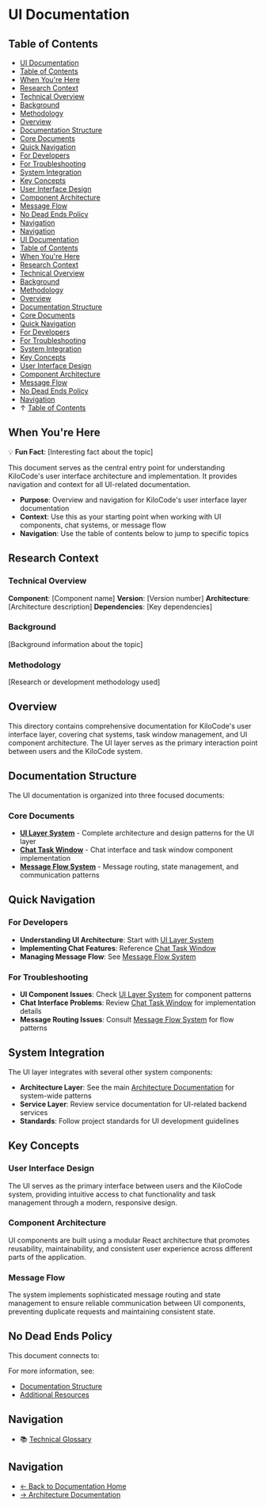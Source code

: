 # UI Documentation

## Table of Contents

* [UI Documentation](#ui-documentation)
* [Table of Contents](#table-of-contents)
* [When You're Here](#when-youre-here)
* [Research Context](#research-context)
* [Technical Overview](#technical-overview)
* [Background](#background)
* [Methodology](#methodology)
* [Overview](#overview)
* [Documentation Structure](#documentation-structure)
* [Core Documents](#core-documents)
* [Quick Navigation](#quick-navigation)
* [For Developers](#for-developers)
* [For Troubleshooting](#for-troubleshooting)
* [System Integration](#system-integration)
* [Key Concepts](#key-concepts)
* [User Interface Design](#user-interface-design)
* [Component Architecture](#component-architecture)
* [Message Flow](#message-flow)
* [No Dead Ends Policy](#no-dead-ends-policy)
* [Navigation](#navigation)
* [Navigation](#navigation)
* [UI Documentation](#ui-documentation)
* [Table of Contents](#table-of-contents)
* [When You're Here](#when-youre-here)
* [Research Context](#research-context)
* [Technical Overview](#technical-overview)
* [Background](#background)
* [Methodology](#methodology)
* [Overview](#overview)
* [Documentation Structure](#documentation-structure)
* [Core Documents](#core-documents)
* [Quick Navigation](#quick-navigation)
* [For Developers](#for-developers)
* [For Troubleshooting](#for-troubleshooting)
* [System Integration](#system-integration)
* [Key Concepts](#key-concepts)
* [User Interface Design](#user-interface-design)
* [Component Architecture](#component-architecture)
* [Message Flow](#message-flow)
* [No Dead Ends Policy](#no-dead-ends-policy)
* [Navigation](#navigation)
* ↑ [Table of Contents](#table-of-contents)

## When You're Here

💡 **Fun Fact**: \[Interesting fact about the topic]

This document serves as the central entry point for understanding KiloCode's user interface
architecture and implementation. It provides navigation and context for all UI-related
documentation.

* **Purpose**: Overview and navigation for KiloCode's user interface layer documentation
* **Context**: Use this as your starting point when working with UI components, chat systems, or
  message flow
* **Navigation**: Use the table of contents below to jump to specific topics

## Research Context

### Technical Overview

**Component**: \[Component name]
**Version**: \[Version number]
**Architecture**: \[Architecture description]
**Dependencies**: \[Key dependencies]

### Background

\[Background information about the topic]

### Methodology

\[Research or development methodology used]

## Overview

This directory contains comprehensive documentation for KiloCode's user interface layer, covering
chat systems, task window management, and UI component architecture. The UI layer serves as the
primary interaction point between users and the KiloCode system.

## Documentation Structure

The UI documentation is organized into three focused documents:

### Core Documents

* **[UI Layer System](UI_LAYER_SYSTEM.md)** - Complete architecture and design patterns for the UI
  layer
* **[Chat Task Window](UI_CHAT_TASK_WINDOW.md)** - Chat interface and task window component
  implementation
* **[Message Flow System](UI_MESSAGE_FLOW_SYSTEM.md)** - Message routing, state management, and
  communication patterns

## Quick Navigation

### For Developers

* **Understanding UI Architecture**: Start with [UI Layer System](UI_LAYER_SYSTEM.md)
* **Implementing Chat Features**: Reference [Chat Task Window](UI_CHAT_TASK_WINDOW.md)
* **Managing Message Flow**: See [Message Flow System](UI_MESSAGE_FLOW_SYSTEM.md)

### For Troubleshooting

* **UI Component Issues**: Check [UI Layer System](UI_LAYER_SYSTEM.md) for component patterns
* **Chat Interface Problems**: Review [Chat Task Window](UI_CHAT_TASK_WINDOW.md) for implementation
  details
* **Message Routing Issues**: Consult [Message Flow System](UI_MESSAGE_FLOW_SYSTEM.md) for flow
  patterns

## System Integration

The UI layer integrates with several other system components:

* **Architecture Layer**: See the main [Architecture Documentation](../../docs/README.md) for
  system-wide patterns
* **Service Layer**: Review service documentation for UI-related backend services
* **Standards**: Follow project standards for UI development guidelines

## Key Concepts

### User Interface Design

The UI serves as the primary interface between users and the KiloCode system, providing intuitive
access to chat functionality and task management through a modern, responsive design.

### Component Architecture

UI components are built using a modular React architecture that promotes reusability,
maintainability, and consistent user experience across different parts of the application.

### Message Flow

The system implements sophisticated message routing and state management to ensure reliable
communication between UI components, preventing duplicate requests and maintaining consistent state.

## No Dead Ends Policy

This document connects to:

For more information, see:

* [Documentation Structure](../README.md)
* [Additional Resources](../tools/README.md)

## Navigation

* 📚 [Technical Glossary](../GLOSSARY.md)

## Navigation

* [← Back to Documentation Home](../../docs/README.md)
* [→ Architecture Documentation](../../docs/README.md)
